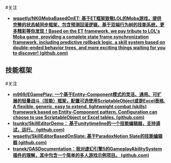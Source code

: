 #关注 
- **[wqaetly/NKGMobaBasedOnET: 基于ET框架致敬LOL的Moba游戏，提供完整的状态帧同步框架，包含预测回滚逻辑，基于双端行为树的技能系统，更多精彩等你发现！Based on the ET framework, we pay tribute to LOL's Moba game, providing a complete state frame synchronization framework, including predictive rollback logic, a skill system based on double-ended behavior trees, and more exciting things waiting for you to discover! (github.com)](https://github.com/wqaetly/NKGMobaBasedOnET)** 
## 技能框架
#关注 
- **[m969/EGamePlay: 一个基于Entity-Component模式的灵活、通用、可扩展的轻量战斗（技能）框架，配置可选使用ScriptableObject或是Excel表格. A flexible, generic, easy to extend, lightweight combat (skills) framework based on Entity-Component pattern. Configuration can choose to use ScriptableObject or Excel tables. (github.com)](https://github.com/m969/EGamePlay)** 
- **[lsunky/SkillEditorDemo： 基于unitytimeline的一个技能编辑器，支持调试，运行。 (github.com)](https://github.com/lsunky/SkillEditorDemo)** 
- **[wqaetly/SkillEditorBasedOnSlate: 基于ParadoxNotion Slate的技能编辑器 (github.com)](https://github.com/wqaetly/SkillEditorBasedOnSlate)** 
- **[tranek/GASDocumentation：我对虚幻引擎5的GameplayAbilitySystem插件的理解，其中包含一个简单的多人游戏示例项目。 (github.com)](https://github.com/tranek/GASDocumentation)** 